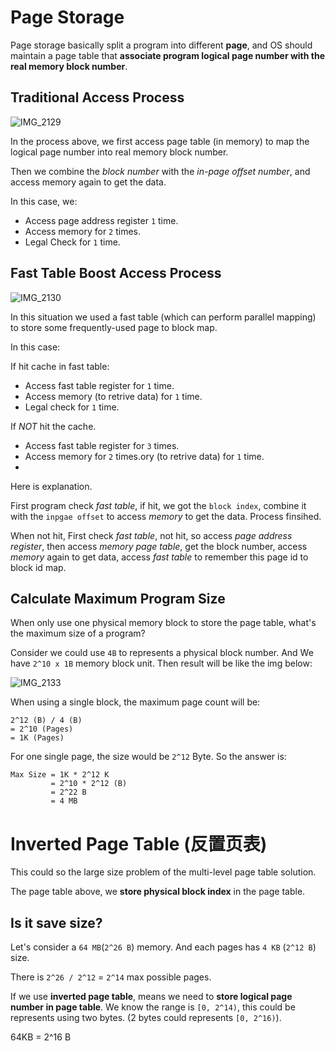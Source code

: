 # Page Storage

Page storage basically split a program into different __page__, and OS should maintain a page table that __associate program logical page number with the real memory block number__.

## Traditional Access Process

![IMG_2129](https://github.com/Oya-Learning-Notes/OS-Learning-Note/assets/61616918/6e5706bb-03a1-44f1-bc04-7a27f021805d)

In the process above, we first access page table (in memory) to map the logical page number into real memory block number.

Then we combine the _block number_ with the _in-page offset number_, and access memory again to get the data.

In this case, we:

- Access page address register `1` time.
- Access memory for `2` times.
- Legal Check for `1` time.

## Fast Table Boost Access Process

![IMG_2130](https://github.com/Oya-Learning-Notes/OS-Learning-Note/assets/61616918/4069db80-4afb-45bc-8856-05a4d78aa1f9)

In this situation we used a fast table (which can perform parallel mapping) to store some frequently-used page to block map.

In this case:

If hit cache in fast table:

- Access fast table register for `1` time.
- Access memory (to retrive data) for `1` time.
- Legal check for `1` time.

If _NOT_ hit the cache.

- Access fast table register for `3` times.
- Access memory for `2` times.ory (to retrive data) for `1` time.
- 

Here is explanation.

First program check _fast table_, if hit, we got the `block index`, combine it with the `inpgae offset` to access _memory_ to get the data. Process finsihed.

When not hit, First check _fast table_, not hit, so access _page address register_, then access _memory page table_, get the block number, access _memory_ again to get data, access _fast table_ to remember this page id to block id map.

## Calculate Maximum Program Size

When only use one physical memory block to store the page table, what's the maximum size of a program?

Consider we could use `4B` to represents a physical block number. And We have `2^10 x 1B` memory block unit. Then result will be like the img below:

![IMG_2133](https://github.com/Oya-Learning-Notes/OS-Learning-Note/assets/61616918/75524ac1-5be9-4e85-9041-7581910c9b2c)

When using a single block, the maximum page count will be:

```
2^12 (B) / 4 (B)
= 2^10 (Pages)
= 1K (Pages)
```

For one single page, the size would be `2^12` Byte. So the answer is:

```
Max Size = 1K * 2^12 K
         = 2^10 * 2^12 (B)
         = 2^22 B
         = 4 MB
```

# Inverted Page Table (反置页表)

This could so the large size problem of the multi-level page table solution.

The page table above, we __store physical block index__ in the page table.

## Is it save size?

Let's consider a `64 MB`(`2^26 B`) memory. And each pages has `4 KB` (`2^12 B`) size.

There is `2^26 / 2^12` = `2^14` max possible pages.

If we use __inverted page table__, means we need to __store logical page number in page table__. We know the range is `[0, 2^14)`, this could be represents using two bytes. (2 bytes could represents `[0, 2^16)`).

64KB = 2^16 B